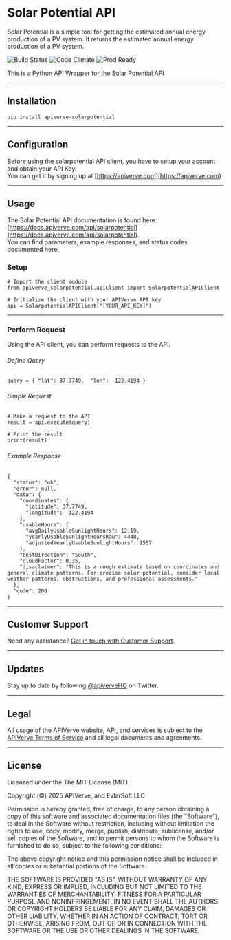 Solar Potential API
============

Solar Potential is a simple tool for getting the estimated annual energy production of a PV system. It returns the estimated annual energy production of a PV system.

![Build Status](https://img.shields.io/badge/build-passing-green)
![Code Climate](https://img.shields.io/badge/maintainability-B-purple)
![Prod Ready](https://img.shields.io/badge/production-ready-blue)

This is a Python API Wrapper for the [Solar Potential API](https://apiverve.com/marketplace/api/solarpotential)

---

## Installation
	pip install apiverve-solarpotential

---

## Configuration

Before using the solarpotential API client, you have to setup your account and obtain your API Key.  
You can get it by signing up at [https://apiverve.com](https://apiverve.com)

---

## Usage

The Solar Potential API documentation is found here: [https://docs.apiverve.com/api/solarpotential](https://docs.apiverve.com/api/solarpotential).  
You can find parameters, example responses, and status codes documented here.

### Setup

```
# Import the client module
from apiverve_solarpotential.apiClient import SolarpotentialAPIClient

# Initialize the client with your APIVerve API key
api = SolarpotentialAPIClient("[YOUR_API_KEY]")
```

---


### Perform Request
Using the API client, you can perform requests to the API.

###### Define Query

```
query = { "lat": 37.7749,  "lon": -122.4194 }
```

###### Simple Request

```
# Make a request to the API
result = api.execute(query)

# Print the result
print(result)
```

###### Example Response

```
{
  "status": "ok",
  "error": null,
  "data": {
    "coordinates": {
      "latitude": 37.7749,
      "longitude": -122.4194
    },
    "usableHours": {
      "avgDailyUsableSunlightHours": 12.19,
      "yearlyUsableSunlightHoursRaw": 4448,
      "adjustedYearlyUsableSunlightHours": 1557
    },
    "bestDirection": "South",
    "cloudFactor": 0.35,
    "disaclaimer": "This is a rough estimate based on coordinates and general climate patterns. For precise solar potential, consider local weather patterns, obstructions, and professional assessments."
  },
  "code": 200
}
```

---

## Customer Support

Need any assistance? [Get in touch with Customer Support](https://apiverve.com/contact).

---

## Updates
Stay up to date by following [@apiverveHQ](https://twitter.com/apiverveHQ) on Twitter.

---

## Legal

All usage of the APIVerve website, API, and services is subject to the [APIVerve Terms of Service](https://apiverve.com/terms) and all legal documents and agreements.

---

## License
Licensed under the The MIT License (MIT)

Copyright (&copy;) 2025 APIVerve, and EvlarSoft LLC

Permission is hereby granted, free of charge, to any person obtaining a copy of this software and associated documentation files (the "Software"), to deal in the Software without restriction, including without limitation the rights to use, copy, modify, merge, publish, distribute, sublicense, and/or sell copies of the Software, and to permit persons to whom the Software is furnished to do so, subject to the following conditions:

The above copyright notice and this permission notice shall be included in all copies or substantial portions of the Software.

THE SOFTWARE IS PROVIDED "AS IS", WITHOUT WARRANTY OF ANY KIND, EXPRESS OR IMPLIED, INCLUDING BUT NOT LIMITED TO THE WARRANTIES OF MERCHANTABILITY, FITNESS FOR A PARTICULAR PURPOSE AND NONINFRINGEMENT. IN NO EVENT SHALL THE AUTHORS OR COPYRIGHT HOLDERS BE LIABLE FOR ANY CLAIM, DAMAGES OR OTHER LIABILITY, WHETHER IN AN ACTION OF CONTRACT, TORT OR OTHERWISE, ARISING FROM, OUT OF OR IN CONNECTION WITH THE SOFTWARE OR THE USE OR OTHER DEALINGS IN THE SOFTWARE.